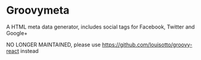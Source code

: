 # Groovymeta

A HTML meta data generator, includes social tags for Facebook, Twitter and Google+

NO LONGER MAINTAINED, please use https://github.com/louisotto/groovy-react instead
